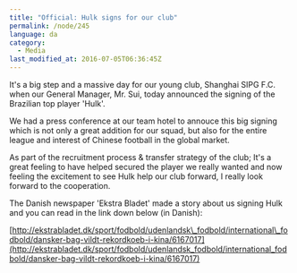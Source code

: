 ```yaml
---
title: "Official: Hulk signs for our club"
permalink: /node/245
language: da
category:
  - Media
last_modified_at: 2016-07-05T06:36:45Z
---
```


It's a big step and a massive day for our young club, Shanghai SIPG F.C. when our General Manager, Mr. Sui, today announced the signing of the Brazilian top player 'Hulk'.

We had a press conference at our team hotel to annouce this big signing which is not only a great addition for our squad, but also for the entire league and interest of Chinese football in the global market.

As part of the recruitment process & transfer strategy of the club; It's a great feeling to have helped secured the player we really wanted and now feeling the excitement to see Hulk help our club forward, I really look forward to the cooperation.

The Danish newspaper 'Ekstra Bladet' made a story about us signing Hulk and you can read in the link down below (in Danish):

[http://ekstrabladet.dk/sport/fodbold/udenlandsk\_fodbold/international\_fodbold/dansker-bag-vildt-rekordkoeb-i-kina/6167017](http://ekstrabladet.dk/sport/fodbold/udenlandsk_fodbold/international_fodbold/dansker-bag-vildt-rekordkoeb-i-kina/6167017)
